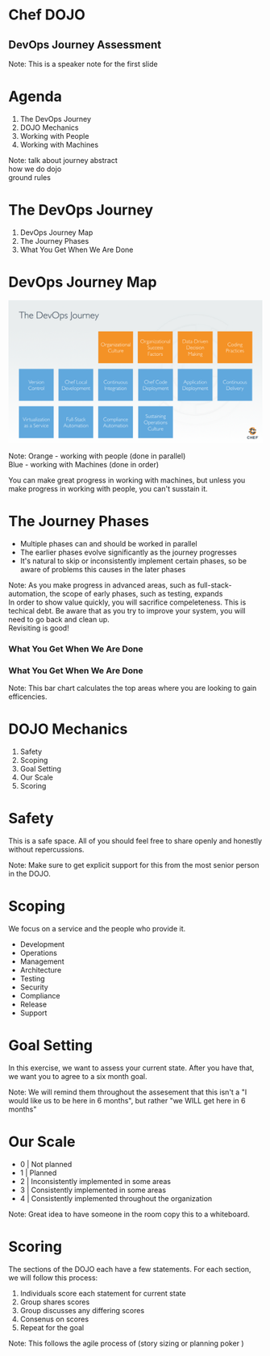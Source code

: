<!--
# Copyright:: Copyright (c) 2012-2016 Chef Software, Inc.
#
# Licensed under the Apache License, Version 2.0 (the "License");
# you may not use this file except in compliance with the License.
# You may obtain a copy of the License at
#
#     http://www.apache.org/licenses/LICENSE-2.0
#
# Unless required by applicable law or agreed to in writing, software
# distributed under the License is distributed on an "AS IS" BASIS,
# WITHOUT WARRANTIES OR CONDITIONS OF ANY KIND, either express or implied.
# See the License for the specific language governing permissions and
# limitations under the License.
#
-->

<!-- .slide: data-background="images/shaolin-masters.jpg" -->
# Chef DOJO
## DevOps Journey Assessment

Note:
This is a speaker note for the first slide



# Agenda
1. The DevOps Journey
1. DOJO Mechanics
1. Working with People
1. Working with Machines

Note:
talk about journey abstract  
how we do dojo  
ground rules



# The DevOps Journey
1. DevOps Journey Map
1. The Journey Phases
1. What You Get When We Are Done


# DevOps Journey Map
<!-- Insert revised Journey Map picture -->
![alt text](images/journey_map.png)

Note:
Orange - working with people (done in parallel)  
Blue - working with Machines (done in order)

You can make great progress in working with machines, but unless you make progress in working with people, you can't susstain it.


# The Journey Phases
+ Multiple phases can and should be worked in parallel 
+ The earlier phases evolve significantly as the journey progresses
+ It's natural to skip or inconsistently implement certain phases, so be aware of problems this causes in the later phases

Note:
As you make progress in advanced areas, such as full-stack-automation, the scope of early phases, such as testing, expands  
In order to show value quickly, you will sacrifice compeleteness. This is techical debt. Be aware that as you try to improve your system, you will need to go back and clean up.  
Revisiting is good!


### What You Get When We Are Done
<!-- Show a completed DOJO sample spider graph -->
<canvas data-chart="radar" data-chart-src="data/phase-report-example.csv" width="500" height="300">
<!--
{
"options": { "scale": { 
               "gridLines": { "color": "#FFF", "zeroLineColor": "#FFF" }, 
               "ticks": { "display": false }, 
               "pointLabels": { "fontSize": "16", "fontColor": "#FFF" }
             }
}            
}
-->
</canvas>


### What You Get When We Are Done
<!-- Show a completed DOJO sample spider graph -->
<canvas data-chart="horizontalBar" data-chart-src="data/question-report-example.csv" width="500" height="300">
<!-- 
{
"options": { 
  "responsive": true, 
  "scales": { 
    "xAxes": [{ "stacked": false }], "yAxes": [{ "stacked": true }]   
  },
  "label": { "fontColor": "#FFF" } 
}
}
-->
</canvas>

Note:
This bar chart calculates the top areas where you are looking to gain efficencies.



# DOJO Mechanics

1. Safety
2. Scoping
3. Goal Setting
4. Our Scale
5. Scoring


# Safety

This is a safe space. All of you should feel free to share openly and honestly without repercussions.

Note:
Make sure to get explicit support for this from the most senior person in the DOJO.


# Scoping

We focus on a service and the people who provide it.

+ Development
+ Operations
+ Management
+ Architecture
+ Testing
+ Security
+ Compliance
+ Release
+ Support


# Goal Setting

In this exercise, we want to assess your current state. After you have that, we want you to agree to a six month goal.

Note:
We will remind them throughout the assesement that this isn't a "I would like us to be here in 6 months", but rather "we WILL get here in 6 months"


# Our Scale

+ 0 | Not planned
+ 1 | Planned
+ 2 | Inconsistently implemented in some areas
+ 3 | Consistently implemented in some areas
+ 4 | Consistently implemented throughout the organization

Note:
Great idea to have someone in the room copy this to a whiteboard.


# Scoring

The sections of the DOJO each have a few statements. For each section, we will follow this process:

1. Individuals score each statement for current state
2. Group shares scores
3. Group discusses any differing scores
4. Consenus on scores
5. Repeat for the goal

Note:
This follows the agile process of (story sizing or planning poker )